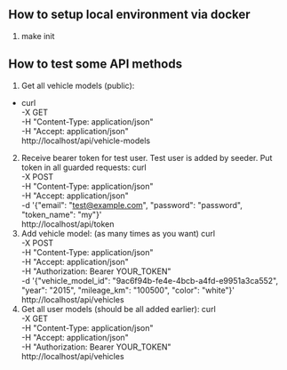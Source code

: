 ## How to setup local environment via docker
1. make init

## How to test some API methods
1. Get all vehicle models (public):
- curl \
   -X GET \
   -H "Content-Type: application/json" \
   -H "Accept: application/json" \
   http://localhost/api/vehicle-models
2. Receive bearer token for test user. Test user is added by seeder. Put token in all guarded requests:
curl \
   -X POST \
   -H "Content-Type: application/json" \
   -H "Accept: application/json" \
   -d '{"email": "test@example.com", "password": "password", "token_name": "my"}' \
   http://localhost/api/token
3. Add vehicle model: (as many times as you want)
curl \
   -X POST \
   -H "Content-Type: application/json" \
   -H "Accept: application/json" \
   -H "Authorization: Bearer YOUR_TOKEN" \
   -d '{"vehicle_model_id": "9ac6f94b-fe4e-4bcb-a4fd-e9951a3ca552", "year": "2015", "mileage_km": "100500", "color": "white"}' \
   http://localhost/api/vehicles
4. Get all user models (should be all added earlier):
curl \
   -X GET \
   -H "Content-Type: application/json" \
   -H "Accept: application/json" \
   -H "Authorization: Bearer YOUR_TOKEN" \
   http://localhost/api/vehicles
